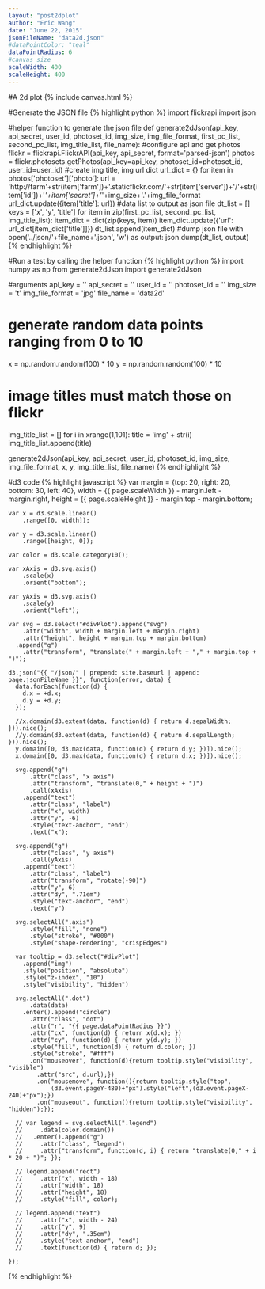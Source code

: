```yaml
---
layout: "post2dplot"
author: "Eric Wang"
date: "June 22, 2015"
jsonFileName: "data2d.json"
#dataPointColor: "teal"
dataPointRadius: 6
#canvas size
scaleWidth: 400
scaleHeight: 400
---
```


#A 2d plot
{% include canvas.html %}

#Generate the JSON file
{% highlight python %}
import flickrapi
import json

#helper function to generate the json file
def generate2dJson(api_key, api_secret, user_id, photoset_id, img_size, img_file_format, first_pc_list, second_pc_list, img_title_list, file_name):
	#configure api and get photos
	flickr = flickrapi.FlickrAPI(api_key, api_secret, format='parsed-json')
	photos = flickr.photosets.getPhotos(api_key=api_key, photoset_id=photoset_id, user_id=user_id)
	#create img title, img url dict
	url_dict = {}
	for item in photos['photoset']['photo']:
		url = 'http://farm'+str(item['farm'])+'.staticflickr.com/'+str(item['server'])+'/'+str(item['id'])+'_'+item['secret']+'_'+img_size+'.'+img_file_format
		url_dict.update({item['title']: url})
	#data list to output as json file
	dt_list = []
	keys = ['x', 'y', 'title']
	for item in zip(first_pc_list, second_pc_list, img_title_list):
		item_dict = dict(zip(keys, item))
		item_dict.update({'url': url_dict[item_dict['title']]})
		dt_list.append(item_dict)
	#dump json file
	with open('../json/'+file_name+'.json', 'w') as output:
		json.dump(dt_list, output)
{% endhighlight %}

#Run a test by calling the helper function
{% highlight python %}
import numpy as np
from generate2dJson import generate2dJson

#arguments
api_key = ''
api_secret = ''
user_id = ''
photoset_id = ''
img_size = 't'
img_file_format = 'jpg'
file_name = 'data2d'

# generate random data points ranging from 0 to 10
x = np.random.random(100) * 10
y = np.random.random(100) * 10
# image titles must match those on flickr
img_title_list = []
for i in xrange(1,101):
	title = 'img' + str(i)
	img_title_list.append(title)

generate2dJson(api_key, api_secret, user_id, photoset_id, img_size, img_file_format, x, y, img_title_list, file_name)
{% endhighlight %}

#d3 code
{% highlight javascript %}
var margin = {top: 20, right: 20, bottom: 30, left: 40},
    width = {{ page.scaleWidth }} - margin.left - margin.right,
    height = {{ page.scaleHeight }} - margin.top - margin.bottom;

    var x = d3.scale.linear()
        .range([0, width]);

    var y = d3.scale.linear()
        .range([height, 0]);

    var color = d3.scale.category10();

    var xAxis = d3.svg.axis()
        .scale(x)
        .orient("bottom");

    var yAxis = d3.svg.axis()
        .scale(y)
        .orient("left");

    var svg = d3.select("#divPlot").append("svg")
        .attr("width", width + margin.left + margin.right)
        .attr("height", height + margin.top + margin.bottom)
      .append("g")
        .attr("transform", "translate(" + margin.left + "," + margin.top + ")");

    d3.json("{{ "/json/" | prepend: site.baseurl | append: page.jsonFileName }}", function(error, data) {
      data.forEach(function(d) {
        d.x = +d.x;
        d.y = +d.y;
      });

      //x.domain(d3.extent(data, function(d) { return d.sepalWidth; })).nice();
      //y.domain(d3.extent(data, function(d) { return d.sepalLength; })).nice();
      y.domain([0, d3.max(data, function(d) { return d.y; })]).nice();
      x.domain([0, d3.max(data, function(d) { return d.x; })]).nice();

      svg.append("g")
          .attr("class", "x axis")
          .attr("transform", "translate(0," + height + ")")
          .call(xAxis)
        .append("text")
          .attr("class", "label")
          .attr("x", width)
          .attr("y", -6)
          .style("text-anchor", "end")
          .text("x");

      svg.append("g")
          .attr("class", "y axis")
          .call(yAxis)
        .append("text")
          .attr("class", "label")
          .attr("transform", "rotate(-90)")
          .attr("y", 6)
          .attr("dy", ".71em")
          .style("text-anchor", "end")
          .text("y")

      svg.selectAll(".axis")
          .style("fill", "none")
          .style("stroke", "#000")
          .style("shape-rendering", "crispEdges")

      var tooltip = d3.select("#divPlot")
        .append("img")
        .style("position", "absolute")
        .style("z-index", "10")
        .style("visibility", "hidden")

      svg.selectAll(".dot")
          .data(data)
        .enter().append("circle")
          .attr("class", "dot")
          .attr("r", "{{ page.dataPointRadius }}")
          .attr("cx", function(d) { return x(d.x); })
          .attr("cy", function(d) { return y(d.y); })
          .style("fill", function(d) { return d.color; })
          .style("stroke", "#fff")
          .on("mouseover", function(d){return tooltip.style("visibility", "visible")
            .attr("src", d.url);})
            .on("mousemove", function(){return tooltip.style("top",
                (d3.event.pageY-480)+"px").style("left",(d3.event.pageX-240)+"px");})
            .on("mouseout", function(){return tooltip.style("visibility", "hidden");});

      // var legend = svg.selectAll(".legend")
      //     .data(color.domain())
      //   .enter().append("g")
      //     .attr("class", "legend")
      //     .attr("transform", function(d, i) { return "translate(0," + i * 20 + ")"; });

      // legend.append("rect")
      //     .attr("x", width - 18)
      //     .attr("width", 18)
      //     .attr("height", 18)
      //     .style("fill", color);

      // legend.append("text")
      //     .attr("x", width - 24)
      //     .attr("y", 9)
      //     .attr("dy", ".35em")
      //     .style("text-anchor", "end")
      //     .text(function(d) { return d; });

    });
{% endhighlight %}
